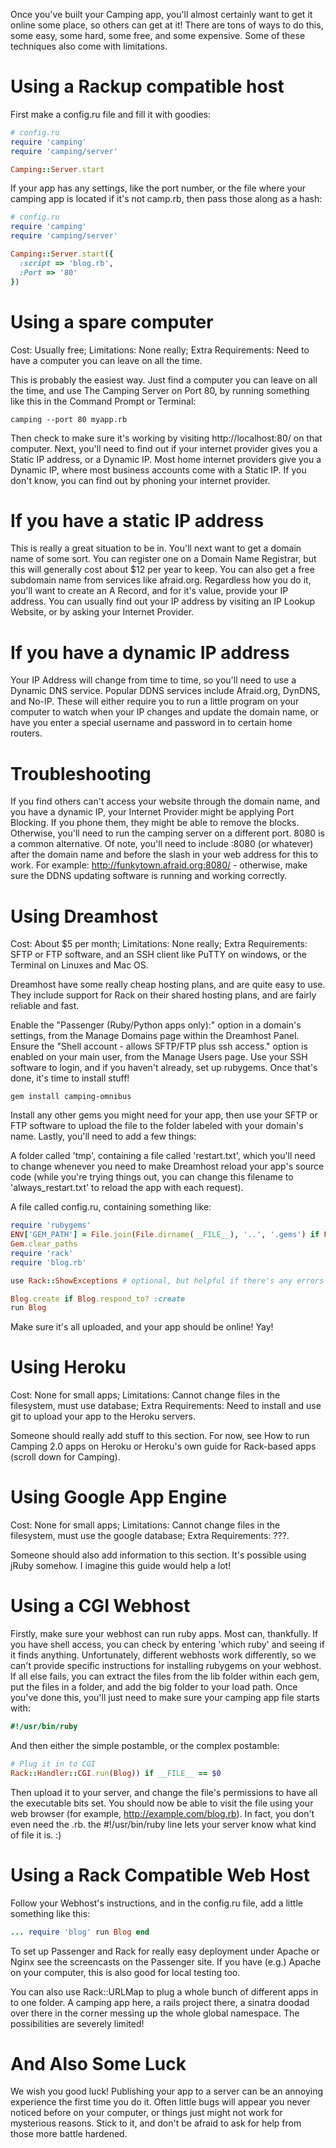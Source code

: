 Once you've built your Camping app, you'll almost certainly want to get it online some place, so others can get at it! There are tons of ways to do this, some easy, some hard, some free, and some expensive. Some of these techniques also come with limitations.

# Using a Rackup compatible host
First make a config.ru file and fill it with goodies:
```ruby
# config.ru
require 'camping'
require 'camping/server'

Camping::Server.start
```

If your app has any settings, like the port number, or the file where your camping app is located if it's not camp.rb, then pass those along as a hash:
```ruby
# config.ru
require 'camping'
require 'camping/server'

Camping::Server.start({
  :script => 'blog.rb',
  :Port => '80'
})
```

# Using a spare computer
Cost: Usually free; Limitations: None really; Extra Requirements: Need to have a computer you can leave on all the time.

This is probably the easiest way. Just find a computer you can leave on all the time, and use The Camping Server on Port 80, by running something like this in the Command Prompt or Terminal:

```
camping --port 80 myapp.rb
```

Then check to make sure it's working by visiting http://localhost:80/ on that computer. Next, you'll need to find out if your internet provider gives you a Static IP address, or a Dynamic IP. Most home internet providers give you a Dynamic IP, where most business accounts come with a Static IP. If you don't know, you can find out by phoning your internet provider.

# If you have a static IP address
This is really a great situation to be in. You'll next want to get a domain name of some sort. You can register one on a Domain Name Registrar, but this will generally cost about $12 per year to keep. You can also get a free subdomain name from services like afraid.org. Regardless how you do it, you'll want to create an A Record, and for it's value, provide your IP address. You can usually find out your IP address by visiting an IP Lookup Website, or by asking your Internet Provider.

# If you have a dynamic IP address
Your IP Address will change from time to time, so you'll need to use a Dynamic DNS service. Popular DDNS services include Afraid.org, DynDNS, and No-IP. These will either require you to run a little program on your computer to watch when your IP changes and update the domain name, or have you enter a special username and password in to certain home routers.


# Troubleshooting
If you find others can't access your website through the domain name, and you have a dynamic IP, your Internet Provider might be applying Port Blocking. If you phone them, they might be able to remove the blocks. Otherwise, you'll need to run the camping server on a different port. 8080 is a common alternative. Of note, you'll need to include :8080 (or whatever) after the domain name and before the slash in your web address for this to work. For example: http://funkytown.afraid.org:8080/ - otherwise, make sure the DDNS updating software is running and working correctly.

# Using Dreamhost
Cost: About $5 per month; Limitations: None really; Extra Requirements: SFTP or FTP software, and an SSH client like PuTTY on windows, or the Terminal on Linuxes and Mac OS.

Dreamhost have some really cheap hosting plans, and are quite easy to use. They include support for Rack on their shared hosting plans, and are fairly reliable and fast.

Enable the "Passenger (Ruby/Python apps only):" option in a domain's settings, from the Manage Domains page within the Dreamhost Panel. Ensure the "Shell account - allows SFTP/FTP plus ssh access." option is enabled on your main user, from the Manage Users page. Use your SSH software to login, and if you haven't already, set up rubygems. Once that's done, it's time to install stuff!

```
gem install camping-omnibus
```

Install any other gems you might need for your app, then use your SFTP or FTP software to upload the file to the folder labeled with your domain's name. Lastly, you'll need to add a few things:

A folder called 'tmp', containing a file called 'restart.txt', which you'll need to change whenever you need to make Dreamhost reload your app's source code (while you're trying things out, you can change this filename to 'always_restart.txt' to reload the app with each request).

A file called config.ru, containing something like:

```ruby
require 'rubygems'
ENV['GEM_PATH'] = File.join(File.dirname(__FILE__), '..', '.gems') if File.exist?('/dh')
Gem.clear_paths
require 'rack'
require 'blog.rb'

use Rack::ShowExceptions # optional, but helpful if there's any errors

Blog.create if Blog.respond_to? :create
run Blog
```

Make sure it's all uploaded, and your app should be online! Yay!

# Using Heroku
Cost: None for small apps; Limitations: Cannot change files in the filesystem, must use database; Extra Requirements: Need to install and use git to upload your app to the Heroku servers.

Someone should really add stuff to this section. For now, see How to run Camping 2.0 apps on Heroku or Heroku's own guide for Rack-based apps (scroll down for Camping).

# Using Google App Engine
Cost: None for small apps; Limitations: Cannot change files in the filesystem, must use the google database; Extra Requirements: ???.

Someone should also add information to this section. It's possible using jRuby somehow. I imagine this guide would help a lot!

# Using a CGI Webhost
Firstly, make sure your webhost can run ruby apps. Most can, thankfully. If you have shell access, you can check by entering 'which ruby' and seeing if it finds anything. Unfortunately, different webhosts work differently, so we can't provide specific instructions for installing rubygems on your webhost. If all else fails, you can extract the files from the lib folder within each gem, put the files in a folder, and add the big folder to your load path. Once you've done this, you'll just need to make sure your camping app file starts with:

```ruby
#!/usr/bin/ruby
```

And then either the simple postamble, or the complex postamble:

```ruby
# Plug it in to CGI
Rack::Handler::CGI.run(Blog)) if __FILE__ == $0
```

Then upload it to your server, and change the file's permissions to have all the executable bits set. You should now be able to visit the file using your web browser (for example, http://example.com/blog.rb). In fact, you don't even need the .rb. the #!/usr/bin/ruby line lets your server know what kind of file it is. :)


# Using a Rack Compatible Web Host

Follow your Webhost's instructions, and in the config.ru file, add a little something like this:

```ruby
... require 'blog' run Blog end
```

To set up Passenger and Rack for really easy deployment under Apache or Nginx see the screencasts on the Passenger site. If you have (e.g.) Apache on your computer, this is also good for local testing too.

You can also use Rack::URLMap to plug a whole bunch of different apps in to one folder. A camping app here, a rails project there, a sinatra doodad over there in the corner messing up the whole global namespace. The possibilities are severely limited!

# And Also Some Luck
We wish you good luck! Publishing your app to a server can be an annoying experience the first time you do it. Often little bugs will appear you never noticed before on your computer, or things just might not work for mysterious reasons. Stick to it, and don't be afraid to ask for help from those more battle hardened.
